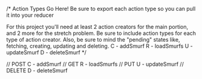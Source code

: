 /* 
  Action Types Go Here!
  Be sure to export each action type so you can pull it into your reducer

  For this project you'll need at least 2 action creators for the main portion,
   and 2 more for the stretch problem.
   Be sure to include action types for each type of action creator. Also, be sure to mind
     the "pending" states like, fetching, creating, updating and deleting.
   C - addSmurf
   R - loadSmurfs
   U - updateSmurf
   D - deleteSmurf
*/

// POST C - addSmurf
// GET R - loadSmurfs
// PUT U - updateSmurf
// DELETE D - deleteSmurf


